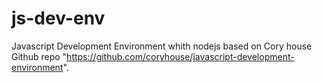 # js-dev-env
Javascript Development Environment whith nodejs based on Cory house Github repo "https://github.com/coryhouse/javascript-development-environment". 


